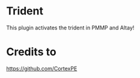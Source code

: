 # Trident
This plugin activates the trident in PMMP and Altay!

# Credits to
https://github.com/CortexPE
